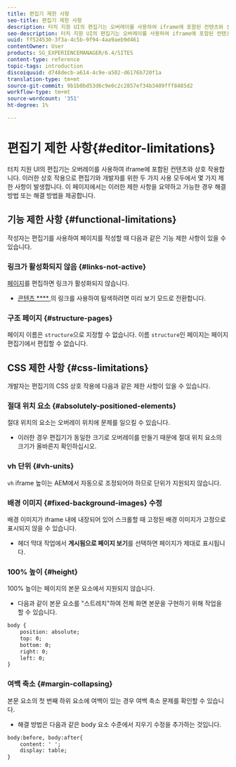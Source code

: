 ```yaml
---
title: 편집기 제한 사항
seo-title: 편집기 제한 사항
description: 터치 지원 UI의 편집기는 오버레이를 사용하여 iframe에 포함된 컨텐츠와 상호 작용합니다. 이러한 상호 작용으로 편집기와 개발자를 위한 두 가지 사용 모두에서 몇 가지 제한 사항이 발생합니다.
seo-description: 터치 지원 UI의 편집기는 오버레이를 사용하여 iframe에 포함된 컨텐츠와 상호 작용합니다. 이러한 상호 작용으로 편집기와 개발자를 위한 두 가지 사용 모두에서 몇 가지 제한 사항이 발생합니다.
uuid: ff524530-3f3a-4c5b-9f94-4aa9aeb9d461
contentOwner: User
products: SG_EXPERIENCEMANAGER/6.4/SITES
content-type: reference
topic-tags: introduction
discoiquuid: d748decb-a614-4c9e-a502-d6176b720f1a
translation-type: tm+mt
source-git-commit: 9b1b0bd53d6c9e0c2c2857ef34b3409fff8485d2
workflow-type: tm+mt
source-wordcount: '351'
ht-degree: 1%

---
```



# 편집기 제한 사항{#editor-limitations}

터치 지원 UI의 편집기는 오버레이를 사용하여 iframe에 포함된 컨텐츠와 상호 작용합니다. 이러한 상호 작용으로 편집기와 개발자를 위한 두 가지 사용 모두에서 몇 가지 제한 사항이 발생합니다. 이 페이지에서는 이러한 제한 사항을 요약하고 가능한 경우 해결 방법 또는 해결 방법을 제공합니다.

## 기능 제한 사항 {#functional-limitations}

작성자는 편집기를 사용하여 페이지를 작성할 때 다음과 같은 기능 제한 사항이 있을 수 있습니다.

### 링크가 활성화되지 않음 {#links-not-active}

[페이지](/help/sites-authoring/editing-content.md)를 편집하면 링크가 활성화되지 않습니다.

* [콘텐츠 **** ](/help/sites-authoring/editing-content.md#preview-mode) 의 링크를 사용하여 탐색하려면 미리 보기 모드로 전환합니다.

### 구조 페이지 {#structure-pages}

페이지 이름은 `structure`으로 지정할 수 없습니다. 이름 `structure`인 페이지는 페이지 편집기에서 편집할 수 없습니다.

## CSS 제한 사항 {#css-limitations}

개발자는 편집기의 CSS 상호 작용에 다음과 같은 제한 사항이 있을 수 있습니다.

### 절대 위치 요소 {#absolutely-positioned-elements}

절대 위치의 요소는 오버레이 위치에 문제를 일으킬 수 있습니다.

* 이러한 경우 편집기가 동일한 크기로 오버레이를 만들기 때문에 절대 위치 요소의 크기가 올바른지 확인하십시오.

### vh 단위 {#vh-units}

`vh` iframe 높이는 AEM에서 자동으로 조정되어야 하므로 단위가 지원되지 않습니다.

### 배경 이미지 {#fixed-background-images} 수정

배경 이미지가 iframe 내에 내장되어 있어 스크롤할 때 고정된 배경 이미지가 고정으로 표시되지 않을 수 있습니다.

* 헤더 막대 작업에서 **게시됨으로 페이지 보기**&#x200B;를 선택하면 페이지가 제대로 표시됩니다.

### 100% 높이 {#height}

100% 높이는 페이지의 본문 요소에서 지원되지 않습니다.

* 다음과 같이 본문 요소를 &quot;스트레치&quot;하여 전체 화면 본문을 구현하기 위해 작업을 할 수 있습니다.

```xml
body {
    position: absolute;
    top: 0;
    bottom: 0;
    right: 0;
    left: 0;
}
```

### 여백 축소 {#margin-collapsing}

본문 요소의 첫 번째 하위 요소에 여백이 있는 경우 여백 축소 문제를 확인할 수 있습니다.

* 해결 방법은 다음과 같은 body 요소 수준에서 지우기 수정을 추가하는 것입니다.

```xml
body:before, body:after{
    content: ' ';
    display: table;
}
```

